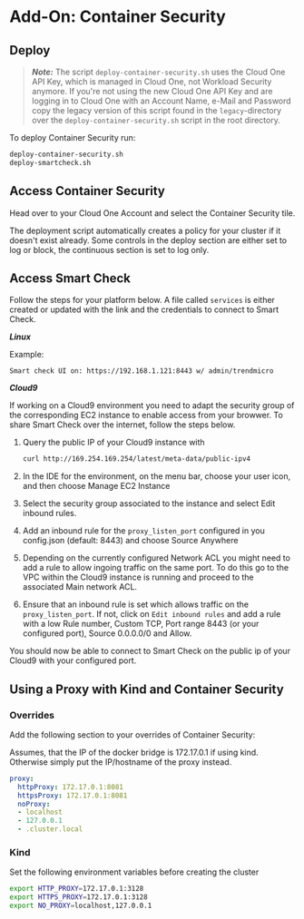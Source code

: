 # Add-On: Container Security

## Deploy

> ***Note:*** The script `deploy-container-security.sh` uses the Cloud One API Key, which is managed in Cloud One, not Workload Security anymore. If you're not using the new Cloud One API Key and are logging in to Cloud One with an Account Name, e-Mail and Password copy the legacy version of this script found in the `legacy`-directory over the `deploy-container-security.sh` script in the root directory.

To deploy Container Security run:

```sh
deploy-container-security.sh
deploy-smartcheck.sh
```

## Access Container Security

Head over to your Cloud One Account and select the Container Security tile.

The deployment script automatically creates a policy for your cluster if it doesn't exist already. Some controls in the deploy section are either set to log or block, the continuous section is set to log only.

## Access Smart Check

Follow the steps for your platform below. A file called `services` is either created or updated with the link and the credentials to connect to Smart Check.

***Linux***

Example:

`Smart check UI on: https://192.168.1.121:8443 w/ admin/trendmicro`

***Cloud9***

If working on a Cloud9 environment you need to adapt the security group of the corresponding EC2 instance to enable access from your browwer. To share Smart Check over the internet, follow the steps below.

1. Query the public IP of your Cloud9 instance with

   ```sh
   curl http://169.254.169.254/latest/meta-data/public-ipv4
   ```

2. In the IDE for the environment, on the menu bar, choose your user icon, and then choose Manage EC2 Instance
3. Select the security group associated to the instance and select Edit inbound rules.
4. Add an inbound rule for the `proxy_listen_port` configured in you config.json (default: 8443) and choose Source Anywhere
5. Depending on the currently configured Network ACL you might need to add a rule to allow ingoing traffic on the same port. To do this go to the VPC within the Cloud9 instance is running and proceed to the associated Main network ACL.
6. Ensure that an inbound rule is set which allows traffic on the `proxy_listen_port`. If not, click on `Edit inbound rules` and add a rule with a low Rule number, Custom TCP, Port range 8443 (or your configured port), Source 0.0.0.0/0 and Allow.

You should now be able to connect to Smart Check on the public ip of your Cloud9 with your configured port.

</details>

## Using a Proxy with Kind and Container Security

### Overrides

Add the following section to your overrides of Container Security:

Assumes, that the IP of the docker bridge is 172.17.0.1 if using kind. Otherwise simply put the IP/hostname of the proxy instead.

```yaml
proxy:
  httpProxy: 172.17.0.1:8081
  httpsProxy: 172.17.0.1:8081
  noProxy:
  - localhost
  - 127.0.0.1
  - .cluster.local
```

### Kind

Set the following environment variables before creating the cluster

```sh
export HTTP_PROXY=172.17.0.1:3128
export HTTPS_PROXY=172.17.0.1:3128
export NO_PROXY=localhost,127.0.0.1
```
